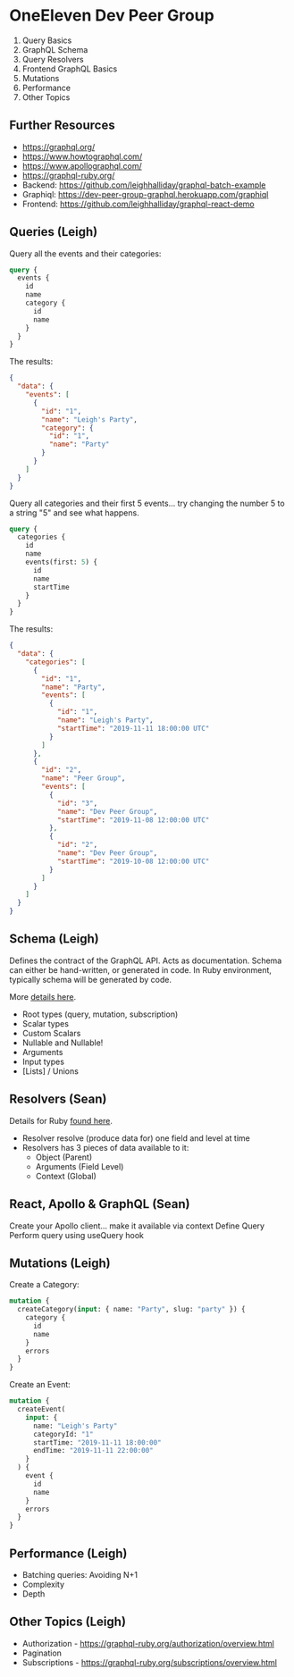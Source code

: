 # OneEleven Dev Peer Group

1. Query Basics
2. GraphQL Schema
3. Query Resolvers
4. Frontend GraphQL Basics
5. Mutations
6. Performance
7. Other Topics

## Further Resources

- https://graphql.org/
- https://www.howtographql.com/
- https://www.apollographql.com/
- https://graphql-ruby.org/
- Backend: https://github.com/leighhalliday/graphql-batch-example
- Graphiql: https://dev-peer-group-graphql.herokuapp.com/graphiql
- Frontend: https://github.com/leighhalliday/graphql-react-demo

## Queries (Leigh)

Query all the events and their categories:

```graphql
query {
  events {
    id
    name
    category {
      id
      name
    }
  }
}
```

The results:

```json
{
  "data": {
    "events": [
      {
        "id": "1",
        "name": "Leigh's Party",
        "category": {
          "id": "1",
          "name": "Party"
        }
      }
    ]
  }
}
```

Query all categories and their first 5 events... try changing the number 5 to a string "5" and see what happens.

```graphql
query {
  categories {
    id
    name
    events(first: 5) {
      id
      name
      startTime
    }
  }
}
```

The results:

```json
{
  "data": {
    "categories": [
      {
        "id": "1",
        "name": "Party",
        "events": [
          {
            "id": "1",
            "name": "Leigh's Party",
            "startTime": "2019-11-11 18:00:00 UTC"
          }
        ]
      },
      {
        "id": "2",
        "name": "Peer Group",
        "events": [
          {
            "id": "3",
            "name": "Dev Peer Group",
            "startTime": "2019-11-08 12:00:00 UTC"
          },
          {
            "id": "2",
            "name": "Dev Peer Group",
            "startTime": "2019-10-08 12:00:00 UTC"
          }
        ]
      }
    ]
  }
}
```

## Schema (Leigh)

Defines the contract of the GraphQL API. Acts as documentation. Schema can either be hand-written, or generated in code. In Ruby environment, typically schema will be generated by code.

More [details here](https://graphql.org/learn/schema/).

- Root types (query, mutation, subscription)
- Scalar types
- Custom Scalars
- Nullable and Nullable!
- Arguments
- Input types
- [Lists] / Unions

## Resolvers (Sean)

Details for Ruby [found here](https://graphql-ruby.org/fields/resolvers.html).

- Resolver resolve (produce data for) one field and level at time
- Resolvers has 3 pieces of data available to it:
  - Object (Parent)
  - Arguments (Field Level)
  - Context (Global)

## React, Apollo & GraphQL (Sean)

Create your Apollo client... make it available via context
Define Query
Perform query using useQuery hook

## Mutations (Leigh)

Create a Category:

```graphql
mutation {
  createCategory(input: { name: "Party", slug: "party" }) {
    category {
      id
      name
    }
    errors
  }
}
```

Create an Event:

```graphql
mutation {
  createEvent(
    input: {
      name: "Leigh's Party"
      categoryId: "1"
      startTime: "2019-11-11 18:00:00"
      endTime: "2019-11-11 22:00:00"
    }
  ) {
    event {
      id
      name
    }
    errors
  }
}
```

## Performance (Leigh)

- Batching queries: Avoiding N+1
- Complexity
- Depth

## Other Topics (Leigh)

- Authorization - https://graphql-ruby.org/authorization/overview.html
- Pagination
- Subscriptions - https://graphql-ruby.org/subscriptions/overview.html
